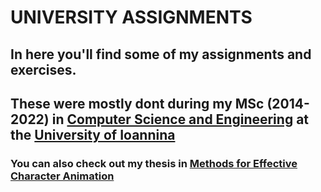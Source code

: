 # UNIVERSITY ASSIGNMENTS
## In here you'll find some of my assignments and exercises.
  These were mostly dont during my MSc (2014-2022) in [Computer Science and Engineering](https://www.cse.uoi.gr/?lang=en)  at the [University of Ioannina](https://www.uoi.gr/en/)
  ---
### You can also check out my thesis in [Methods for Effective Character Animation](https://github.com/a-dimokas/MethodsForEfficientCharacterAnimation)
